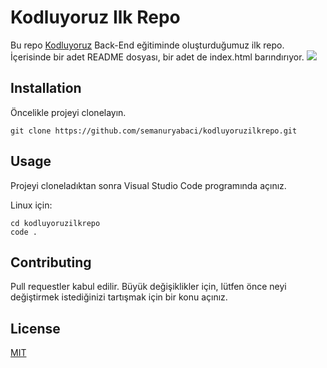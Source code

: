 # Kodluyoruz Ilk Repo

 Bu repo [Kodluyoruz](https://www.kodluyoruz.org/) Back-End eğitiminde oluşturduğumuz ilk repo. İçerisinde bir adet README dosyası, bir adet de index.html barındırıyor.
![](https://i.hizliresim.com/p41scql.png)

## Installation

Öncelikle projeyi clonelayın.

```
git clone https://github.com/semanuryabaci/kodluyoruzilkrepo.git
```

## Usage 

Projeyi cloneladıktan sonra Visual Studio Code programında açınız. 

Linux için: 

```
cd kodluyoruzilkrepo
code .
```

## Contributing

Pull requestler kabul edilir. Büyük değişiklikler için, lütfen önce neyi değiştirmek istediğinizi tartışmak için bir konu açınız.

## License

[MIT](https://choosealicense.com/licenses/mit/)
